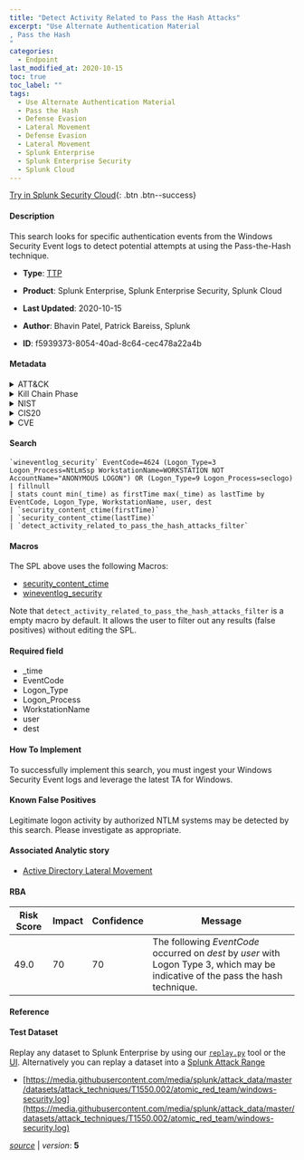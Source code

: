 ```yaml
---
title: "Detect Activity Related to Pass the Hash Attacks"
excerpt: "Use Alternate Authentication Material
, Pass the Hash
"
categories:
  - Endpoint
last_modified_at: 2020-10-15
toc: true
toc_label: ""
tags:
  - Use Alternate Authentication Material
  - Pass the Hash
  - Defense Evasion
  - Lateral Movement
  - Defense Evasion
  - Lateral Movement
  - Splunk Enterprise
  - Splunk Enterprise Security
  - Splunk Cloud
---
```




[Try in Splunk Security Cloud](https://www.splunk.com/en_splunk_app_enrichmentus/cyber-security.html){: .btn .btn--success}

#### Description

This search looks for specific authentication events from the Windows Security Event logs to detect potential attempts at using the Pass-the-Hash technique.

- **Type**: [TTP](https://github.com/splunk/security_content/wiki/Detection-Analytic-Types)
- **Product**: Splunk Enterprise, Splunk Enterprise Security, Splunk Cloud


- **Last Updated**: 2020-10-15
- **Author**: Bhavin Patel, Patrick Bareiss, Splunk
- **ID**: f5939373-8054-40ad-8c64-cec478a22a4b


#### Metadata

<details>
  <summary>ATT&CK</summary>


| ID             | Technique        |  Tactic             |
| -------------- | ---------------- |-------------------- |
| [T1550](https://attack.mitre.org/techniques/T1550/) | Use Alternate Authentication Material | Defense Evasion, Lateral Movement |

| [T1550.002](https://attack.mitre.org/techniques/T1550/002/) | Pass the Hash | Defense Evasion, Lateral Movement |

</details>


<details>
  <summary>Kill Chain Phase</summary>

* Actions on Objectives


</details>


<details>
  <summary>NIST</summary>

* PR.PT
* PR.AT
* PR.AC
* PR.IP



</details>

<details>
  <summary>CIS20</summary>

* CIS 3
* CIS 5
* CIS 16



</details>

<details>
  <summary>CVE</summary>



</details>

#### Search

```
`wineventlog_security` EventCode=4624 (Logon_Type=3 Logon_Process=NtLmSsp WorkstationName=WORKSTATION NOT AccountName="ANONYMOUS LOGON") OR (Logon_Type=9 Logon_Process=seclogo) 
| fillnull 
| stats count min(_time) as firstTime max(_time) as lastTime by EventCode, Logon_Type, WorkstationName, user, dest 
| `security_content_ctime(firstTime)`
| `security_content_ctime(lastTime)` 
| `detect_activity_related_to_pass_the_hash_attacks_filter` 
```

#### Macros
The SPL above uses the following Macros:
* [security_content_ctime](https://github.com/splunk/security_content/blob/develop/macros/security_content_ctime.yml)
* [wineventlog_security](https://github.com/splunk/security_content/blob/develop/macros/wineventlog_security.yml)

Note that `detect_activity_related_to_pass_the_hash_attacks_filter` is a empty macro by default. It allows the user to filter out any results (false positives) without editing the SPL.

#### Required field
* _time
* EventCode
* Logon_Type
* Logon_Process
* WorkstationName
* user
* dest


#### How To Implement
To successfully implement this search, you must ingest your Windows Security Event logs and leverage the latest TA for Windows.

#### Known False Positives
Legitimate logon activity by authorized NTLM systems may be detected by this search. Please investigate as appropriate.

#### Associated Analytic story
* [Active Directory Lateral Movement](/stories/active_directory_lateral_movement)




#### RBA

| Risk Score  | Impact      | Confidence   | Message      |
| ----------- | ----------- |--------------|--------------|
| 49.0 | 70 | 70 | The following $EventCode$ occurred on $dest$ by $user$ with Logon Type 3, which may be indicative of the pass the hash technique. |


#### Reference


#### Test Dataset
Replay any dataset to Splunk Enterprise by using our [`replay.py`](https://github.com/splunk/attack_data#using-replaypy) tool or the [UI](https://github.com/splunk/attack_data#using-ui).
Alternatively you can replay a dataset into a [Splunk Attack Range](https://github.com/splunk/attack_range#replay-dumps-into-attack-range-splunk-server)


* [https://media.githubusercontent.com/media/splunk/attack_data/master/datasets/attack_techniques/T1550.002/atomic_red_team/windows-security.log](https://media.githubusercontent.com/media/splunk/attack_data/master/datasets/attack_techniques/T1550.002/atomic_red_team/windows-security.log)



[*source*](https://github.com/splunk/security_content/tree/develop/detections/endpoint/detect_activity_related_to_pass_the_hash_attacks.yml) \| *version*: **5**